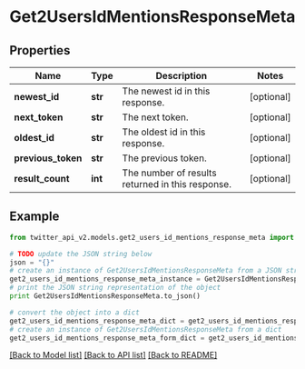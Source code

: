 # Get2UsersIdMentionsResponseMeta


## Properties
Name | Type | Description | Notes
------------ | ------------- | ------------- | -------------
**newest_id** | **str** | The newest id in this response. | [optional] 
**next_token** | **str** | The next token. | [optional] 
**oldest_id** | **str** | The oldest id in this response. | [optional] 
**previous_token** | **str** | The previous token. | [optional] 
**result_count** | **int** | The number of results returned in this response. | [optional] 

## Example

```python
from twitter_api_v2.models.get2_users_id_mentions_response_meta import Get2UsersIdMentionsResponseMeta

# TODO update the JSON string below
json = "{}"
# create an instance of Get2UsersIdMentionsResponseMeta from a JSON string
get2_users_id_mentions_response_meta_instance = Get2UsersIdMentionsResponseMeta.from_json(json)
# print the JSON string representation of the object
print Get2UsersIdMentionsResponseMeta.to_json()

# convert the object into a dict
get2_users_id_mentions_response_meta_dict = get2_users_id_mentions_response_meta_instance.to_dict()
# create an instance of Get2UsersIdMentionsResponseMeta from a dict
get2_users_id_mentions_response_meta_form_dict = get2_users_id_mentions_response_meta.from_dict(get2_users_id_mentions_response_meta_dict)
```
[[Back to Model list]](../README.md#documentation-for-models) [[Back to API list]](../README.md#documentation-for-api-endpoints) [[Back to README]](../README.md)


